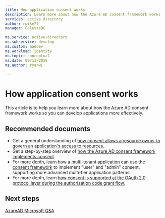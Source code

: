 ```yaml
---
title: How application consent works
description: Learn more about how the Azure AD consent framework works to see how you can use it when developing applications on Azure AD
services: active-directory
author: rwike77
manager: CelesteDG

ms.service: active-directory
ms.subservice: develop
ms.custom: aaddev 
ms.workload: identity
ms.topic: conceptual
ms.date: 09/11/2018
ms.author: ryanwi

---
```


# How application consent works

This article is to help you learn more about how the Azure AD consent framework works so you can develop applications more effectively.

## Recommended documents

- Get a general understanding of [how consent allows a resource owner to govern an application's access to resources](./developer-glossary.md#consent).
- Get a step-by-step overview of [how the Azure AD consent framework implements consent](./quickstart-register-app.md).
- For more depth, learn [how a multi-tenant application can use the consent framework](./howto-convert-app-to-be-multi-tenant.md) to implement "user" and "admin" consent, supporting more advanced multi-tier application patterns.
- For more depth, learn [how consent is supported at the OAuth 2.0 protocol layer during the authorization code grant flow.](../azuread-dev/v1-protocols-oauth-code.md#request-an-authorization-code)

## Next steps
[AzureAD Microsoft Q&A](https://docs.microsoft.com/en-us/answers/topics/azure-active-directory.html)